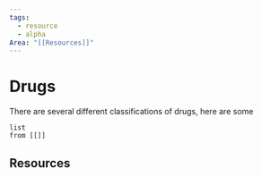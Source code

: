 ```yaml
---
tags:
  - resource
  - alpha
Area: "[[Resources]]"
---
```


# Drugs
There are several different classifications of drugs, here are some
```dataview
list
from [[]]
```

## Resources
